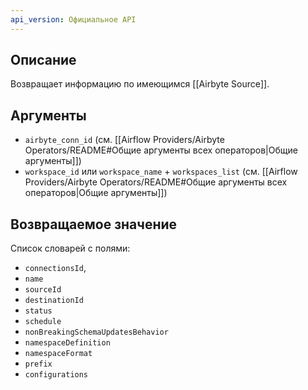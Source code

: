 ```yaml
---
api_version: Официальное API
---
```

## Описание
Возвращает информацию по имеющимся [[Airbyte Source]].
## Аргументы
- `airbyte_conn_id` (см. [[Airflow Providers/Airbyte Operators/README#Общие аргументы всех операторов|Общие аргументы]])
- `workspace_id` или `workspace_name` + `workspaces_list` (см. [[Airflow Providers/Airbyte Operators/README#Общие аргументы всех операторов|Общие аргументы]])
## Возвращаемое значение
Список словарей с полями:
- `connectionsId`,
- `name`
- `sourceId`
- `destinationId`
- `status`
- `schedule`
- `nonBreakingSchemaUpdatesBehavior`
- `namespaceDefinition`
- `namespaceFormat`
- `prefix`
- `configurations`